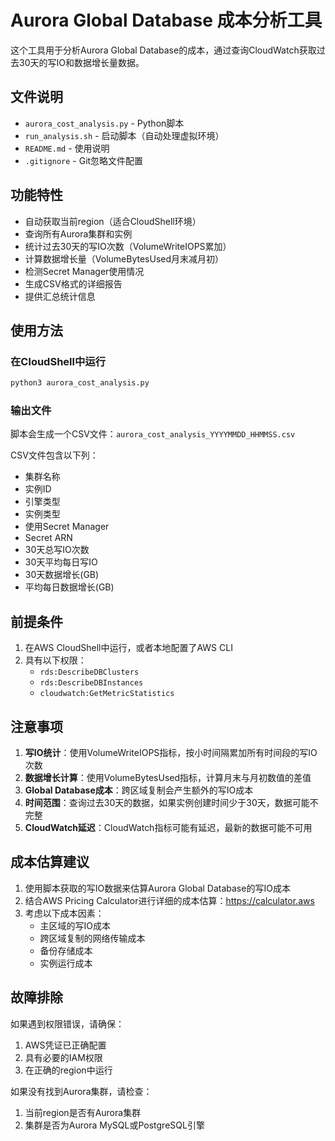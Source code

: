 # Aurora Global Database 成本分析工具

这个工具用于分析Aurora Global Database的成本，通过查询CloudWatch获取过去30天的写IO和数据增长量数据。

## 文件说明

- `aurora_cost_analysis.py` - Python脚本
- `run_analysis.sh` - 启动脚本（自动处理虚拟环境）
- `README.md` - 使用说明
- `.gitignore` - Git忽略文件配置

## 功能特性

- 自动获取当前region（适合CloudShell环境）
- 查询所有Aurora集群和实例
- 统计过去30天的写IO次数（VolumeWriteIOPS累加）
- 计算数据增长量（VolumeBytesUsed月末减月初）
- 检测Secret Manager使用情况
- 生成CSV格式的详细报告
- 提供汇总统计信息

## 使用方法

### 在CloudShell中运行

```bash
python3 aurora_cost_analysis.py
```

### 输出文件

脚本会生成一个CSV文件：`aurora_cost_analysis_YYYYMMDD_HHMMSS.csv`

CSV文件包含以下列：
- 集群名称
- 实例ID
- 引擎类型
- 实例类型
- 使用Secret Manager
- Secret ARN
- 30天总写IO次数
- 30天平均每日写IO
- 30天数据增长(GB)
- 平均每日数据增长(GB)

## 前提条件

1. 在AWS CloudShell中运行，或者本地配置了AWS CLI
2. 具有以下权限：
   - `rds:DescribeDBClusters`
   - `rds:DescribeDBInstances`
   - `cloudwatch:GetMetricStatistics`

## 注意事项

1. **写IO统计**：使用VolumeWriteIOPS指标，按小时间隔累加所有时间段的写IO次数
2. **数据增长计算**：使用VolumeBytesUsed指标，计算月末与月初数值的差值
3. **Global Database成本**：跨区域复制会产生额外的写IO成本
4. **时间范围**：查询过去30天的数据，如果实例创建时间少于30天，数据可能不完整
5. **CloudWatch延迟**：CloudWatch指标可能有延迟，最新的数据可能不可用

## 成本估算建议

1. 使用脚本获取的写IO数据来估算Aurora Global Database的写IO成本
2. 结合AWS Pricing Calculator进行详细的成本估算：https://calculator.aws
3. 考虑以下成本因素：
   - 主区域的写IO成本
   - 跨区域复制的网络传输成本
   - 备份存储成本
   - 实例运行成本

## 故障排除

如果遇到权限错误，请确保：
1. AWS凭证已正确配置
2. 具有必要的IAM权限
3. 在正确的region中运行

如果没有找到Aurora集群，请检查：
1. 当前region是否有Aurora集群
2. 集群是否为Aurora MySQL或PostgreSQL引擎
